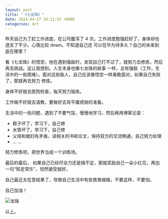```yaml
---
layout: post
title: "《七龙珠》"
date: 2024-04-27 10:11:53 +0800
categories: Art
---
```


昨天自己为了赶工作进度，在公司腹泻了 4 次。工作进度勉强赶好了，身体却也透支了不少。心情比较 down。不知道自己还
可以在华为待多久？自己的未来到底在哪里？

看《七龙珠》的悟空，他在遇到强敌时，发现自己打不过了，就努力去修炼，然后再去挑战。这让我想到，人生本身也像七龙珠的故事
一样，总有强敌（工作，生活中的一些困难）。面对这些敌人，自己应该像悟空一样勇敢面对，如果自己失败了，那就再去努力
修炼。

身体不好就去医院检查，每天努力锻炼。

工作做不好就去请教，要做好去背平庸绩效的准备。

生活中的一些问题，遇到了不要气馁，慢慢地学习，然后再用博客记录：
- 鞋子坏了，学习下，自己修
- 水管坏了，学习下，自己修
- 父母和媳妇有矛盾，读相关的书和论文，保持双方的交流畅通，自己努力处理
- ... ...

努力修炼吧，把世界当成一个训练场。

最后的最后， 如果自己已经尽全力还是搞不定，那就奖励自己一朵小红花，再加一句“知足常乐”，坦然接受就好。

自己最近太在意结果了，导致自己生活中有些畏畏缩缩，不要这样，不要怕。

自己加油！

![龙珠](/assets/dragon_ball_1.avif)

以上。
